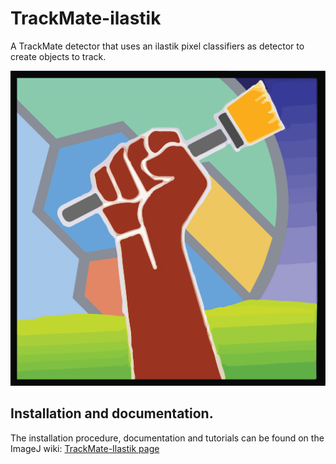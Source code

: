 # TrackMate-ilastik

A TrackMate detector that uses an ilastik pixel classifiers as detector to create objects to track.

<img src="src/main/resources/images/TrackMate-Ilastik-logo-01.png" alt="TrackMate ilastik logo" width="600"/>

## Installation and documentation. 

The installation procedure, documentation and tutorials can be found on the ImageJ wiki:
[TrackMate-Ilastik page](https://imagej.net/plugins/trackmate/trackmate-ilastik)
